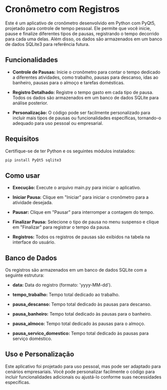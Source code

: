 # Cronômetro com Registros

Este é um aplicativo de cronômetro desenvolvido em Python com PyQt5, projetado para controle de tempo pessoal. Ele permite que você inicie, pause e finalize diferentes tipos de pausas, registrando o tempo decorrido para cada uma delas. Além disso, os dados são armazenados em um banco de dados SQLite3 para referência futura.

## Funcionalidades

- **Controle de Pausas:** Inicie o cronômetro para contar o tempo dedicado a diferentes atividades, como trabalho, pausas para descanso, idas ao banheiro, pausas para o almoço e tarefas domésticas.

- **Registro Detalhado:** Registre o tempo gasto em cada tipo de pausa. Todos os dados são armazenados em um banco de dados SQLite para análise posterior.

- **Personalização:** O código pode ser facilmente personalizado para incluir mais tipos de pausas ou funcionalidades específicas, tornando-o adequado para uso pessoal ou empresarial.

## Requisitos

Certifique-se de ter Python e os seguintes módulos instalados:
```bash
pip install PyQt5 sqlite3
```
## Como usar

- **Execução:** Execute o arquivo main.py para iniciar o aplicativo.

- **Iniciar Pausa:** Clique em "Iniciar" para iniciar o cronômetro para a atividade desejada.

- **Pausar:** Clique em "Pausar" para interromper a contagem do tempo.

- **Finalizar Pausa:** Selecione o tipo de pausa no menu suspenso e clique em "Finalizar" para registrar o tempo da pausa.

- **Registros:** Todos os registros de pausas são exibidos na tabela na interface do usuário.

## Banco de Dados

Os registros são armazenados em um banco de dados SQLite com a seguinte estrutura:

- **data:** Data do registro (formato: 'yyyy-MM-dd').

- **tempo_trabalho:** Tempo total dedicado ao trabalho.

- **pausa_descanso:** Tempo total dedicado às pausas para descanso.

- **pausa_banheiro:** Tempo total dedicado às pausas para o banheiro.

- **pausa_almoco:** Tempo total dedicado às pausas para o almoço.

- **pausa_servico_domestico:** Tempo total dedicado às pausas para serviço doméstico.

## Uso e Personalização
Este aplicativo foi projetado para uso pessoal, mas pode ser adaptado para cenários empresariais. Você pode personalizar facilmente o código para incluir funcionalidades adicionais ou ajustá-lo conforme suas necessidades específicas.
